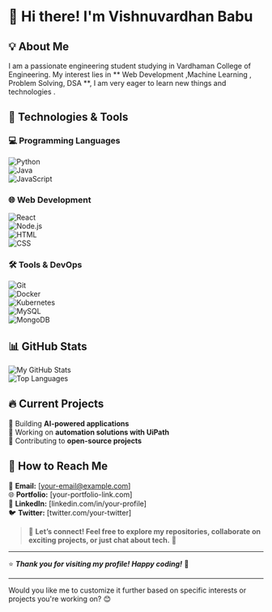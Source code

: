 # 🚀 Hi there! I'm **Vishnuvardhan Babu**



## 💡 About Me  
I am a  passionate engineering student studying in Vardhaman College of Engineering. My interest lies  in ** Web Development ,Machine Learning , Problem Solving, DSA **, I am very eager to learn new things and technologies .

## 🔧 Technologies & Tools  

### 💻 Programming Languages  
![Python](https://img.shields.io/badge/Python-3776AB?style=for-the-badge&logo=python&logoColor=white)  
![Java](https://img.shields.io/badge/Java-007396?style=for-the-badge&logo=java&logoColor=white)  
![JavaScript](https://img.shields.io/badge/JavaScript-F7DF1E?style=for-the-badge&logo=javascript&logoColor=black)  

### 🌐 Web Development  
![React](https://img.shields.io/badge/React-20232A?style=for-the-badge&logo=react&logoColor=61DAFB)  
![Node.js](https://img.shields.io/badge/Node.js-339933?style=for-the-badge&logo=nodedotjs&logoColor=white)  
![HTML](https://img.shields.io/badge/HTML5-E34F26?style=for-the-badge&logo=html5&logoColor=white)  
![CSS](https://img.shields.io/badge/CSS3-1572B6?style=for-the-badge&logo=css3&logoColor=white)  

### 🛠 Tools & DevOps  
![Git](https://img.shields.io/badge/Git-F05032?style=for-the-badge&logo=git&logoColor=white)  
![Docker](https://img.shields.io/badge/Docker-2496ED?style=for-the-badge&logo=docker&logoColor=white)  
![Kubernetes](https://img.shields.io/badge/Kubernetes-326CE5?style=for-the-badge&logo=kubernetes&logoColor=white)  
![MySQL](https://img.shields.io/badge/MySQL-4479A1?style=for-the-badge&logo=mysql&logoColor=white)  
![MongoDB](https://img.shields.io/badge/MongoDB-4EA94B?style=for-the-badge&logo=mongodb&logoColor=white)  

## 📊 GitHub Stats  

![My GitHub Stats](https://github-readme-stats.vercel.app/api?username=vishnuv04&show_icons=true&count_private=true&theme=radical)  
![Top Languages](https://github-readme-stats.vercel.app/api/top-langs/?username=vishnuv04&layout=compact&theme=radical)  

## 🔥 Current Projects  

🔹 Building **AI-powered applications**  
🔹 Working on **automation solutions with UiPath**  
🔹 Contributing to **open-source projects**  

## 📌 How to Reach Me  

📧 **Email:** [your-email@example.com]  
🌐 **Portfolio:** [your-portfolio-link.com]  
📱 **LinkedIn:** [linkedin.com/in/your-profile]  
🐦 **Twitter:** [twitter.com/your-twitter]  

> 💬 **Let’s connect! Feel free to explore my repositories, collaborate on exciting projects, or just chat about tech.** 🚀  

---

⭐ **_Thank you for visiting my profile! Happy coding!_** 🎯  

---

Would you like me to customize it further based on specific interests or projects you're working on? 😊
